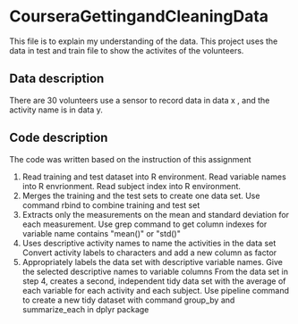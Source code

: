 # CourseraGettingandCleaningData

This file is to explain my understanding of the data.
This project uses the data in test and train file to show the activites of the volunteers.

Data description
------
There are 30 volunteers use a sensor to record data in data x , and the activity name is in data y.

Code description
------
The code was written based on the instruction of this assignment

1. Read training and test dataset into R environment. Read variable names into R envrionment. Read subject index into R environment.
2. Merges the training and the test sets to create one data set. Use command rbind to combine training and test set
3. Extracts only the measurements on the mean and standard deviation for each measurement. Use grep command to get column indexes for variable name contains "mean()" or "std()"
4. Uses descriptive activity names to name the activities in the data set Convert activity labels to characters and add a new column as factor
5. Appropriately labels the data set with descriptive variable names. Give the selected descriptive names to variable columns
From the data set in step 4, creates a second, independent tidy data set with the average of each variable for each activity and each subject. Use pipeline command to create a new tidy dataset with command group_by and summarize_each in dplyr package
